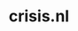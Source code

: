---
layout: post
title:  "crisis.nl"
internal_url:  "/dutchgov/crisis.nl.html"
subdomains_count: 2
all_subdomains_count: 13
urls_count: 2
ssl_rank: 100
http_rank: 87
url_link: /data/crisis.nl/urls.txt
all_subdomains_link: /data/crisis.nl/all_subdomains.txt
subdomains_link: /data/crisis.nl/subdomains.txt
categories: dutchgov
---